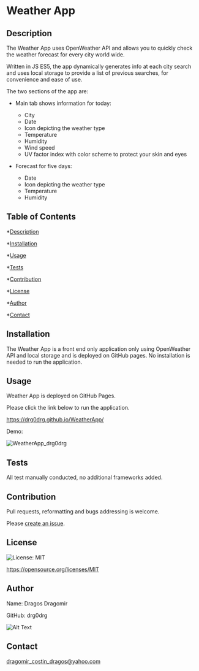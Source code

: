 
# Weather App
    

## Description 
    
The Weather App uses OpenWeather API and allows you to quickly check the weather forecast for every city world wide.

Written in JS ES5, the app dynamically generates info at each city search and uses local storage to provide a list of previous searches, for convenience and ease of use.

The two sections of the app are:

- Main tab shows information for today:
    - City
    - Date
    - Icon depicting the weather type
    - Temperature
    - Humidity
    - Wind speed
    - UV factor index with color scheme to protect your skin and eyes

- Forecast for five days:
    - Date
    - Icon depicting the weather type
    - Temperature
    - Humidity



    

## Table of Contents
    
*[Description](#description)
    
*[Installation](#installation)
    
*[Usage](#usage)
    
*[Tests](#tests)
    
*[Contribution](#contribution)
    
*[License](#badgeURL)
    
*[Author](#name)
    
*[Contact](#contact)
    

## Installation
    
The Weather App is a front end only application only using  OpenWeather API and local storage and is deployed on GitHub pages. No installation is needed to run the application. 
    

## Usage
    
Weather App is deployed on GitHub Pages. 

Please click the link below to run the application. 

https://drg0drg.github.io/WeatherApp/



Demo: 

![WeatherApp_drg0drg](https://user-images.githubusercontent.com/60710786/82763968-4e104100-9e03-11ea-8818-d0eb5b479937.gif)

    

## Tests
    
All test manually conducted, no additional frameworks added.
    

## Contribution

Pull requests, reformatting and bugs addressing is welcome. 

Please [create an issue](https://github.com/drg0drg/WeatherApp/issues).
    

## License
![License: MIT](https://img.shields.io/badge/License-MIT-yellow.svg)
    

https://opensource.org/licenses/MIT
    

## Author
    

 Name: Dragos Dragomir
    

 GitHub: drg0drg
    

 ![Alt Text](https://avatars1.githubusercontent.com/u/60710786?v=4)
    

## Contact
dragomir_costin_dragos@yahoo.com
